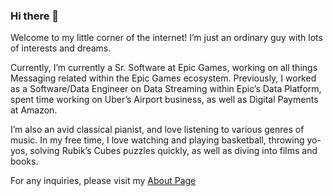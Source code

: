 ### Hi there 👋

Welcome to my little corner of the internet! I’m just an ordinary guy with lots of interests and dreams.

Currently, I’m currently a Sr. Software  at Epic Games, working on all things Messaging related within the Epic Games ecosystem. Previously, I worked as a Software/Data Engineer on Data Streaming within Epic’s Data Platform, spent time working on Uber’s Airport business, as well as Digital Payments at Amazon.

I’m also an avid classical pianist, and love listening to various genres of music. In my free time, I love watching and playing basketball, throwing yo-yos, solving Rubik’s Cubes puzzles quickly, as well as diving into films and books.

For any inquiries, please visit my [About Page](https://jessezhao.com/about/)

